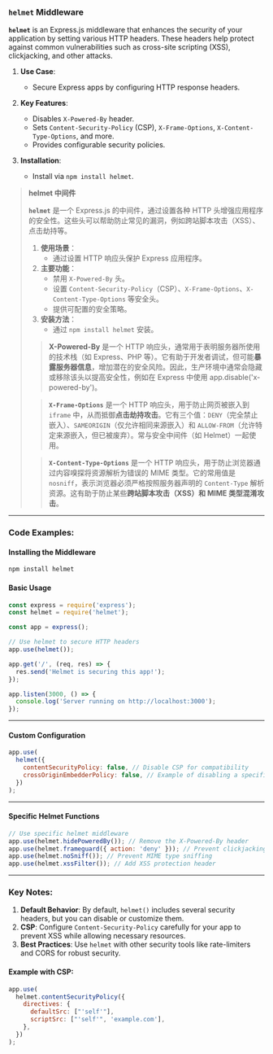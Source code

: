 ### `helmet` Middleware  

**`helmet`** is an Express.js middleware that enhances the security of your application by setting various HTTP headers. These headers help protect against common vulnerabilities such as cross-site scripting (XSS), clickjacking, and other attacks.  

1. **Use Case**:  
   - Secure Express apps by configuring HTTP response headers.  

2. **Key Features**:  
   - Disables `X-Powered-By` header.  
   - Sets `Content-Security-Policy` (CSP), `X-Frame-Options`, `X-Content-Type-Options`, and more.  
   - Provides configurable security policies.  

3. **Installation**:  
   - Install via `npm install helmet`.  

> **helmet 中间件**  
>
> <audio src="..\..\mp3\`helmet` 是一个 Ex.mp3"></audio>
>
> **`helmet`** 是一个 Express.js 的中间件，通过设置各种 HTTP 头增强应用程序的安全性。这些头可以帮助防止常见的漏洞，例如跨站脚本攻击（XSS）、点击劫持等。  
>
> 1. **使用场景**：  
>    - 通过设置 HTTP 响应头保护 Express 应用程序。  
> 2. **主要功能**：  
>    - 禁用 `X-Powered-By` 头。  
>    - 设置 `Content-Security-Policy`（CSP）、`X-Frame-Options`、`X-Content-Type-Options` 等安全头。  
>    - 提供可配置的安全策略。  
> 3. **安装方法**：  
>    - 通过 `npm install helmet` 安装。  
>
> > **X-Powered-By** 是一个 HTTP 响应头，通常用于表明服务器所使用的技术栈（如 Express、PHP 等）。它有助于开发者调试，但可能**暴露服务器信息**，增加潜在的安全风险。因此，生产环境中通常会隐藏或移除该头以提高安全性，例如在 Express 中使用 app.disable('x-powered-by')。
> >
> > <audio src="..\..\mp3\X-Powered-By 是一.mp3"></audio>
>
> > **`X-Frame-Options`** 是一个 HTTP 响应头，用于防止网页被嵌入到 `iframe` 中，从而抵御**点击劫持攻击**。它有三个值：`DENY`（完全禁止嵌入）、`SAMEORIGIN`（仅允许相同来源嵌入）和 `ALLOW-FROM`（允许特定来源嵌入，但已被废弃）。常与安全中间件（如 Helmet）一起使用。
> >
> > <audio src="..\..\mp3\X-Frame-Options.mp3"></audio>
>
> > **`X-Content-Type-Options`** 是一个 HTTP 响应头，用于防止浏览器通过内容嗅探将资源解析为错误的 MIME 类型。它的常用值是 `nosniff`，表示浏览器必须严格按照服务器声明的 `Content-Type` 解析资源。这有助于防止某些**跨站脚本攻击（XSS）和 MIME 类型混淆攻击**。
> >
> > <audio src="..\..\mp3\`X-Content-Type.mp3"></audio>

---

### Code Examples:

#### **Installing the Middleware**
```bash
npm install helmet
```

#### **Basic Usage**
```javascript
const express = require('express');
const helmet = require('helmet');

const app = express();

// Use helmet to secure HTTP headers
app.use(helmet());

app.get('/', (req, res) => {
  res.send('Helmet is securing this app!');
});

app.listen(3000, () => {
  console.log('Server running on http://localhost:3000');
});
```

---

#### **Custom Configuration**
```javascript
app.use(
  helmet({
    contentSecurityPolicy: false, // Disable CSP for compatibility
    crossOriginEmbedderPolicy: false, // Example of disabling a specific policy
  })
);
```

---

#### **Specific Helmet Functions**
```javascript
// Use specific helmet middleware
app.use(helmet.hidePoweredBy()); // Remove the X-Powered-By header
app.use(helmet.frameguard({ action: 'deny' })); // Prevent clickjacking
app.use(helmet.noSniff()); // Prevent MIME type sniffing
app.use(helmet.xssFilter()); // Add XSS protection header
```

---

### Key Notes:  
1. **Default Behavior**: By default, `helmet()` includes several security headers, but you can disable or customize them.  
2. **CSP**: Configure `Content-Security-Policy` carefully for your app to prevent XSS while allowing necessary resources.  
3. **Best Practices**: Use `helmet` with other security tools like rate-limiters and CORS for robust security.  

#### Example with CSP:
```javascript
app.use(
  helmet.contentSecurityPolicy({
    directives: {
      defaultSrc: ["'self'"],
      scriptSrc: ["'self'", 'example.com'],
    },
  })
);
```